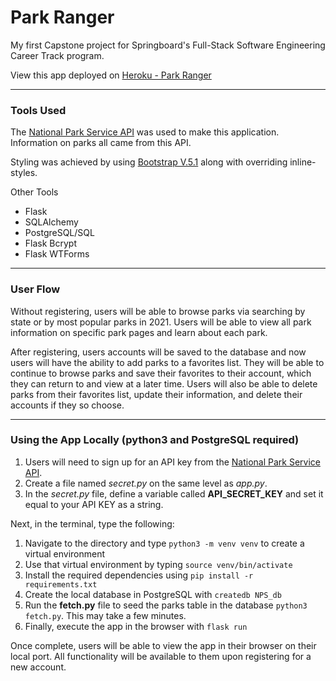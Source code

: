 # Park Ranger

My first Capstone project for Springboard's Full-Stack Software Engineering Career Track program.

View this app deployed on [Heroku - Park Ranger](https://park-ranger-mm.herokuapp.com/home)

---

### **Tools Used**

The [National Park Service API](https://www.nps.gov/subjects/developer/api-documentation.htm) was used to make this application. Information on parks all came from this API. 

Styling was achieved by using [Bootstrap V.5.1](https://getbootstrap.com/docs/5.1/getting-started/introduction/) along with overriding inline-styles. 

Other Tools
- Flask
- SQLAlchemy
- PostgreSQL/SQL
- Flask Bcrypt
- Flask WTForms

---

### **User Flow**

Without registering, users will be able to browse parks via searching by state or by most popular parks in 2021. Users will be able to view all park information on specific park pages and learn about each park.

After registering, users accounts will be saved to the database and now users will have the ability to add parks to a favorites list. They will be able to continue to browse parks and save their favorites to their account, which they can return to and view at a later time. Users will also be able to delete parks from their favorites list, update their information, and delete their accounts if they so choose.

---

### **Using the App Locally (python3 and PostgreSQL required)**

1. Users will need to sign up for an API key from the [National Park Service API](https://www.nps.gov/subjects/developer/api-documentation.htm).
2. Create a file named <i>secret.py</i> on the same level as _app.py_.
3. In the _secret.py_ file, define a variable called **API_SECRET_KEY** and set it equal to your API KEY as a string.

Next, in the terminal, type the following:
1. Navigate to the directory and type `python3 -m venv venv` to create a virtual environment
2. Use that virtual environment by typing `source venv/bin/activate`
3. Install the required dependencies using `pip install -r requirements.txt`
4. Create the local database in PostgreSQL with `createdb NPS_db`
5. Run the __fetch.py__ file to seed the parks table in the database `python3 fetch.py`. This may take a few minutes.
6. Finally, execute the app in the browser with `flask run`

Once complete, users will be able to view the app in their browser on their local port. All functionality will be available to them upon registering for a new account. 
